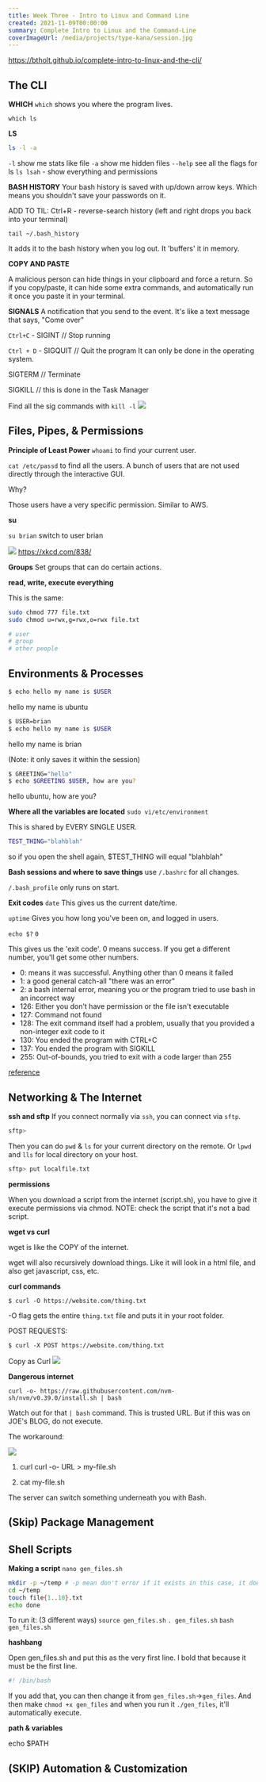 ```yaml
---
title: Week Three - Intro to Linux and Command Line
created: 2021-11-09T00:00:00
summary: Complete Intro to Linux and the Command-Line
coverImageUrl: /media/projects/type-kana/session.jpg
---
```


<script context="module">
  import { load } from "./_load"
  export { load }
</script>

https://btholt.github.io/complete-intro-to-linux-and-the-cli/

## The CLI


**WHICH**
`which` shows you where the program lives.

`which ls` 

**LS**

```bash
ls -l -a
```

`-l` show me stats like file
`-a` show me hidden files
`--help` see all the flags for ls
`ls lsah` - show everything and permissions

**BASH HISTORY**
Your bash history is saved with up/down arrow keys. Which means you shouldn't save your passwords on it. 

ADD TO TIL: 
Ctrl+R - reverse-search history
(left and right drops you back into your terminal)

`tail ~/.bash_history`

It adds it to the bash history when you log out. 
It 'buffers' it in memory. 

**COPY AND PASTE**

A malicious person can hide things in your clipboard and force a return.
So if you copy/paste, it can hide some extra commands, and automatically run it once you paste it in your terminal.

**SIGNALS**
A notification that you send to the event.
It's like a text message that says, "Come over"

`Ctrl+C` - SIGINT // Stop running

`Ctrl + D` - SIGQUIT  // Quit the program
It can only be done in the operating system.

SIGTERM  // Terminate

SIGKILL // this is done in the Task Manager

Find all the sig commands with `kill -l`
![](https://i.imgur.com/lKYFfSl.png)


## Files, Pipes, & Permissions

**Principle of Least Power**
`whoami` to find your current user.

`cat /etc/passd` to find all the users. 
A bunch of users that are not used directly through the interactive GUI.

Why?

Those users have a very specific permission. 
Similar to AWS. 

**su**

`su brian` switch to user brian

![](https://imgs.xkcd.com/comics/incident.png)
https://xkcd.com/838/

**Groups**
Set groups that can do certain actions. 

**read, write, execute everything**

This is the same:
```bash
sudo chmod 777 file.txt
sudo chmod u=rwx,g=rwx,o=rwx file.txt

# user 
# group
# other people
```

## Environments & Processes

```bash
$ echo hello my name is $USER
```

hello my name is ubuntu


```bash
$ USER=brian
$ echo hello my name is $USER
```
hello my name is brian

(Note: it only saves it within the session)


```bash
$ GREETING="hello"
$ echo $GREETING $USER, how are you?
```
hello ubuntu, how are you?

**Where all the variables are located**
`sudo vi/etc/environment`

This is shared by EVERY SINGLE USER.

```bash
TEST_THING="blahblah"
```

so if you open the shell again, $TEST_THING will equal "blahblah"

**Bash sessions and where to save things**
use `/.bashrc` for all changes.

`/.bash_profile` only runs on start. 


**Exit codes**
`date`
This gives us the current date/time.

`uptime`
Gives you how long you've been on, and logged in users.


`echo $?`
`0`

This gives us the 'exit code'. 0 means success.
If you get a different number, you'll get some other numbers. 

* 0: means it was successful. Anything other than 0 means it failed
* 1: a good general catch-all "there was an error"
* 2: a bash internal error, meaning you or the program tried to use bash in an incorrect way
* 126: Either you don't have permission or the file isn't executable
* 127: Command not found
* 128: The exit command itself had a problem, usually that you provided a non-integer exit code to it
* 130: You ended the program with CTRL+C
* 137: You ended the program with SIGKILL
* 255: Out-of-bounds, you tried to exit with a code larger than 255

[reference](https://btholt.github.io/complete-intro-to-linux-and-the-cli/process-operators)

## Networking & The Internet

**ssh and sftp**
If you connect normally via `ssh`, you can connect via `sftp`.

```bash
sftp>
```

Then you can do `pwd` & `ls` for your current directory on the remote.
Or `lpwd` and `lls` for local directory on your host.


```bash
sftp> put localfile.txt
```

**permissions**

When you download a script from the internet (script.sh), 
you have to give it execute permissions via chmod.
NOTE: check the script that it's not a bad script.

**wget vs curl**

wget is like the COPY of the internet.

wget will also recursively download things. Like it will look in a html file, and also get javascript, css, etc.

**curl commands**

```
$ curl -O https://website.com/thing.txt 
```
-O flag gets the entire `thing.txt` file and puts it in your root folder.


POST REQUESTS:
```
$ curl -X POST https://website.com/thing.txt 
```

Copy as Curl
![](https://i.imgur.com/QcPrZoy.png)

**Dangerous internet**

```
curl -o- https://raw.githubusercontent.com/nvm-sh/nvm/v0.39.0/install.sh | bash
```

Watch out for that `| bash` command.
This is trusted URL. But if this was on JOE's BLOG, do not execute.

The workaround:

![](https://i.imgur.com/8M2lFqP.png)
1. curl curl -o- URL > my-file.sh

2. cat my-file.sh

The server can switch something underneath you with Bash.


## (Skip) Package Management

## Shell Scripts


**Making a script**
`nano gen_files.sh`


```bash
mkdir -p ~/temp # -p mean don't error if it exists in this case, it does other things too
cd ~/temp
touch file{1..10}.txt
echo done
```

To run it: (3 different ways)
`source gen_files.sh`
`. gen_files.sh`
`bash gen_files.sh`

**hashbang**

Open gen_files.sh and put this as the very first line. I bold that because it must be the first line.
```bash
#! /bin/bash
```
If you add that, you can then change it from `gen_files.sh`->`gen_files`. And then make `chmod +x gen_files` 
and when you run it `./gen_files`, it'll automatically execute.

**path & variables**

echo $PATH


## (SKIP) Automation & Customization

